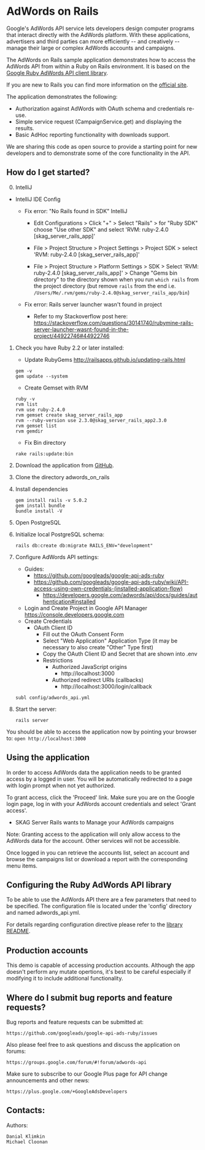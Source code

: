 AdWords on Rails
================

Google's AdWords API service lets developers design computer programs that
interact directly with the AdWords platform. With these applications,
advertisers and third parties can more efficiently -- and creatively -- manage
their large or complex AdWords accounts and campaigns.

The AdWords on Rails sample application demonstrates how to access the AdWords
API from within a Ruby on Rails environment. It is based on the [Google Ruby
AdWords API client library](https://github.com/googleads/google-api-ads-ruby).

If you are new to Rails you can find more information on the
[official site](http://rubyonrails.org/).

The application demonstrates the following:

 - Authorization against AdWords with OAuth schema and credentials re-use.
 - Simple service request (CampaignService.get) and displaying the results.
 - Basic AdHoc reporting functionality with downloads support.

We are sharing this code as open source to provide a starting point for new
developers and to demonstrate some of the core functionality in the API.


How do I get started?
---------------------

0. IntelliJ

* IntelliJ IDE Config

    * Fix error: "No Rails found in SDK" IntelliJ

        * Edit Configurations > Click "+" > Select "Rails" > for "Ruby SDK" choose "Use other SDK" and select 'RVM: ruby-2.4.0 [skag_server_rails_app]'

        * File > Project Structure > Project Settings > Project SDK > select 'RVM: ruby-2.4.0 [skag_server_rails_app]'

        * File > Project Structure > Platform Settings > SDK > Select 'RVM: ruby-2.4.0 [skag_server_rails_app]' > Change "Gems bin directory" to the directory shown when you run `which rails` from the project directory (but remove `rails` from the end i.e. `/Users/Me/.rvm/gems/ruby-2.4.0@skag_server_rails_app/bin`)

    * Fix error: Rails server launcher wasn't found in project
        * Refer to my Stackoverflow post here: https://stackoverflow.com/questions/30141740/rubymine-rails-server-launcher-wasnt-found-in-the-project/44922746#44922746

1. Check you have Ruby 2.2 or later installed:

    * Update RubyGems http://railsapps.github.io/updating-rails.html
    ```
    gem -v
    gem update --system
    ```

    * Create Gemset with RVM
    ```
    ruby -v
    rvm list
    rvm use ruby-2.4.0
    rvm gemset create skag_server_rails_app
    rvm --ruby-version use 2.3.0@skag_server_rails_app2.3.0
    rvm gemset list
    rvm gemdir
    ```

    * Fix Bin directory
    ```
    rake rails:update:bin
    ```

2. Download the application from [GitHub](https://github.com/googleads/google-api-ads-ruby).

3. Clone the directory adwords_on_rails

4. Install dependencies
    ```
    gem install rails -v 5.0.2
    gem install bundle
    bundle install -V
    ```

5. Open PostgreSQL

6. Initialize local PostgreSQL schema:
    ```
    rails db:create db:migrate RAILS_ENV="development"
    ```

7. Configure AdWords API settings:
    * Guides:
        * https://github.com/googleads/google-api-ads-ruby
        * https://github.com/googleads/google-api-ads-ruby/wiki/API-access-using-own-credentials-(installed-application-flow)
            * https://developers.google.com/adwords/api/docs/guides/authentication#installed
    * Login and Create Project in Google API Manager https://console.developers.google.com
    * Create Credentials
        * OAuth Client ID
            * Fill out the OAuth Consent Form
            * Select "Web Application" Application Type
            (it may be necessary to also create "Other" Type first)
            * Copy the OAuth Client ID and Secret that are shown
            into .env
            * Restrictions
                * Authorized JavaScript origins
                    * http://localhost:3000
                * Authorized redirect URIs (callbacks)
                    * http://localhost:3000/login/callback


    ```
    subl config/adwords_api.yml
    ```

8. Start the server:
    ```
    rails server
    ```

You should be able to access the application now by pointing your browser to:
    ```
    open http://localhost:3000
    ```


Using the application
---------------------

In order to access AdWords data the application needs to be granted access by a
logged in user. You will be automatically redirected to a page with login prompt
when not yet authorized.

To grant access, click the 'Proceed' link. Make sure you are on the Google login
page, log in with your AdWords account credentials and select 'Grant access'.

* SKAG Server Rails wants to Manage your AdWords campaigns

Note: Granting access to the application will only allow access to the AdWords
data for the account. Other services will not be accessible.

Once logged in you can retrieve the accounts list, select an account and browse
the campaigns list or download a report with the corresponding menu items.


Configuring the Ruby AdWords API library
----------------------------------------

To be able to use the AdWords API there are a few parameters that need to be
specified. The configuration file is located under the 'config' directory and
named adwords_api.yml.

For details regarding configuration directive please refer to the [library
README](https://github.com/googleads/google-api-ads-ruby/blob/master/adwords_api/README.md).


Production accounts
-------------------

This demo is capable of accessing production accounts. Although the app doesn't
perform any mutate opertions, it's best to be careful especially if modifying it
to include additional functionality.


Where do I submit bug reports and feature requests?
---------------------------------------------------

Bug reports and feature requests can be submitted at:

    https://github.com/googleads/google-api-ads-ruby/issues

Also please feel free to ask questions and discuss the application on forums:

    https://groups.google.com/forum/#!forum/adwords-api

Make sure to subscribe to our Google Plus page for API change announcements and
other news:

    https://plus.google.com/+GoogleAdsDevelopers

Contacts:
---------

Authors:

    Danial Klimkin
    Michael Cloonan
